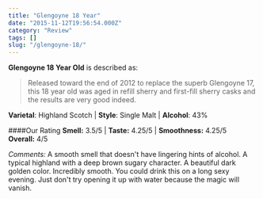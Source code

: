 ```yaml
---
title: "Glengoyne 18 Year"
date: "2015-11-12T19:56:54.000Z"
category: "Review"
tags: []
slug: "/glengoyne-18/"
---
```

**Glengoyne 18 Year Old** is described as:
>Released toward the end of 2012 to replace the superb Glengoyne 17, this 18 year old was aged in refill sherry and first-fill sherry casks and the results are very good indeed.

**Varietal**: Highland Scotch | **Style**: Single Malt | **Alcohol**: 43%

####Our Rating
**Smell:** 3.5/5 | **Taste:** 4.25/5 | **Smoothness:** 4.25/5   
**Overall:** 4/5 

*Comments:* A smooth smell that doesn't have lingering hints of alcohol. A typical highland with a deep brown sugary character. A beautiful dark golden color. Incredibly smooth. You could drink this on a long sexy evening. Just don't try opening it up with water because the magic will vanish.
    